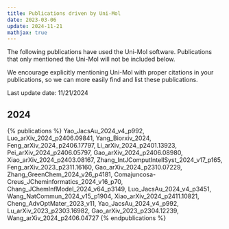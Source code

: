 ```yaml
---
title: Publications driven by Uni-Mol
date: 2023-03-06
update: 2024-11-21
mathjax: true
---
```


The following publications have used the Uni-Mol software. Publications that only mentioned the Uni-Mol will not be included below.

We encourage explicitly mentioning Uni-Mol with proper citations in your publications, so we can more easily find and list these publications.

Last update date: 11/21/2024

## 2024
{% publications %}
Yao_JacsAu_2024_v4_p992,
Luo_arXiv_2024_p2406.09841,
Yang_Biorxiv_2024,
Feng_arXiv_2024_p2406.17797,
Li_arXiv_2024_p2401.13923,
Pei_arXiv_2024_p2406.05797,
Gao_arXiv_2024_p2406.08980,
Xiao_arXiv_2024_p2403.08167,
Zhang_IntJComputIntellSyst_2024_v17_p165,
Feng_arXiv_2023_p2311.16160,
Gao_arXiv_2024_p2310.07229,
Zhang_GreenChem_2024_v26_p4181,
Comajuncosa-Creus_JCheminformatics_2024_v16_p70,
Chang_JChemInfModel_2024_v64_p3149,
Luo_JacsAu_2024_v4_p3451,
Wang_NatCommun_2024_v15_p1904,
Xiao_arXiv_2024_p2411.10821,
Cheng_AdvOptMater_2023_v11,
Yao_JacsAu_2024_v4_p992,
Lu_arXiv_2023_p2303.16982,
Gao_arXiv_2023_p2304.12239,
Wang_arXiv_2024_p2406.04727
{% endpublications %}
